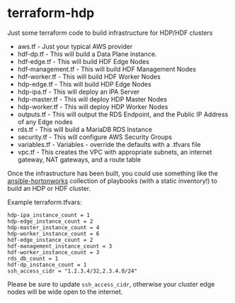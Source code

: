 # terraform-hdp

Just some terraform code to build infrastructure for HDP/HDF clusters

- aws.tf - Just your typical AWS provider
- hdf-dp.tf - This will build a Data Plane instance.
- hdf-edge.tf - This will build HDF Edge Nodes
- hdf-management.tf - This will build HDF Management Nodes
- hdf-worker.tf - This will build HDF Worker Nodes
- hdp-edge.tf - This will build HDP Edge Nodes
- hdp-ipa.tf - This will deploy an IPA Server
- hdp-master.tf - This will deploy HDP Master Nodes
- hdp-worker.tf - This will deploy HDP Worker Nodes
- outputs.tf - This will output the RDS Endpoint, and the Public IP Address of any Edge nodes
- rds.tf - This will build a MariaDB RDS Instance
- security.tf - This will configure AWS Security Groups
- variables.tf - Variables - override the defaults with a .tfvars file
- vpc.tf - This creates the VPC with appropriate subnets, an internet gateway, NAT gateways, and a route table

Once the infrastructure has been built, you could use something like the [ansible-hortonworks](https://github.com/hortonworks/ansible-hortonworks) collection of playbooks (with a static inventory!) to build an HDP or HDF cluster.

Example terraform.tfvars:

```
hdp-ipa_instance_count = 1
hdp-edge_instance_count = 2
hdp-master_instance_count = 4
hdp-worker_instance_count = 6
hdf-edge_instance_count = 2
hdf-management_instance_count = 3
hdf-worker_instance_count = 3
rds_db_count = 1
hdf-dp_instance_count = 1
ssh_access_cidr = "1.2.3.4/32,2.3.4.0/24"
```

Please be sure to update `ssh_access_cidr`, otherwise your cluster edge nodes will be wide open to the internet.
